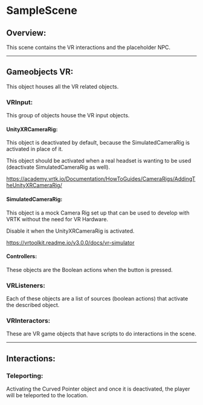 # SampleScene

## Overview:

This scene contains the VR interactions and the placeholder NPC.

---

## Gameobjects VR:

This object houses all the VR related objects.

### VRInput:

This group of objects house the VR input objects.

#### UnityXRCameraRig:

This object is deactivated by default, because the SimulatedCameraRig is activated in place of it.

This object should be activated when a real headset is wanting to be used (deactivate SimulatedCameraRig as well).

https://academy.vrtk.io/Documentation/HowToGuides/CameraRigs/AddingTheUnityXRCameraRig/


#### SimulatedCameraRig:

This object is a mock Camera Rig set up that can be used to develop with VRTK without the need for VR Hardware.

Disable it when the UnityXRCameraRig is activated.

https://vrtoolkit.readme.io/v3.0.0/docs/vr-simulator


#### Controllers:

These objects are the Boolean actions when the button is pressed.

### VRListeners:

Each of these objects are a list of sources (boolean actions) that activate the described object.

### VRInteractors:

These are VR game objects that have scripts to do interactions in the scene.

---

## Interactions:

### Teleporting:

Activating the Curved Pointer object and once it is deactivated, the player will be teleported to the location.
